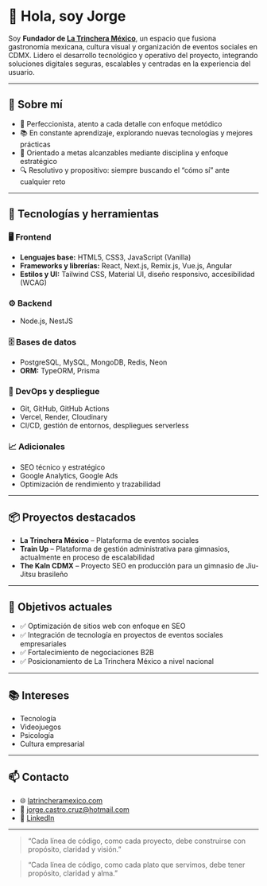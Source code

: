 # 👋 Hola, soy Jorge

Soy **Fundador de [La Trinchera México](https://latrincheramexico.com)**, un espacio que fusiona gastronomía mexicana, cultura visual y organización de eventos sociales en CDMX. Lidero el desarrollo tecnológico y operativo del proyecto, integrando soluciones digitales seguras, escalables y centradas en la experiencia del usuario.

---

## 🧠 Sobre mí

- 🎯 Perfeccionista, atento a cada detalle con enfoque metódico  
- 📚 En constante aprendizaje, explorando nuevas tecnologías y mejores prácticas  
- 🧭 Orientado a metas alcanzables mediante disciplina y enfoque estratégico  
- 🔍 Resolutivo y propositivo: siempre buscando el “cómo sí” ante cualquier reto  

---

## 🚀 Tecnologías y herramientas

### 🖥️ Frontend
- **Lenguajes base:** HTML5, CSS3, JavaScript (Vanilla)  
- **Frameworks y librerías:** React, Next.js, Remix.js, Vue.js, Angular  
- **Estilos y UI:** Tailwind CSS, Material UI, diseño responsivo, accesibilidad (WCAG)  

### ⚙️ Backend
- Node.js, NestJS  

### 🗄️ Bases de datos
- PostgreSQL, MySQL, MongoDB, Redis, Neon  
- **ORM:** TypeORM, Prisma  

### 🔧 DevOps y despliegue
- Git, GitHub, GitHub Actions  
- Vercel, Render, Cloudinary  
- CI/CD, gestión de entornos, despliegues serverless  

### 📈 Adicionales
- SEO técnico y estratégico  
- Google Analytics, Google Ads  
- Optimización de rendimiento y trazabilidad  

---

## 📦 Proyectos destacados

- **La Trinchera México** – Plataforma de eventos sociales  
- **Train Up** – Plataforma de gestión administrativa para gimnasios, actualmente en proceso de escalabilidad  
- **The Kaln CDMX** – Proyecto SEO en producción para un gimnasio de Jiu-Jitsu brasileño  

---

## 🎯 Objetivos actuales

- ✅ Optimización de sitios web con enfoque en SEO  
- ✅ Integración de tecnología en proyectos de eventos sociales empresariales  
- ✅ Fortalecimiento de negociaciones B2B  
- ✅ Posicionamiento de La Trinchera México a nivel nacional  

---

## 📚 Intereses

- Tecnología  
- Videojuegos  
- Psicología  
- Cultura empresarial  

---

## 📫 Contacto

- 🌐 [latrincheramexico.com](https://latrincheramexico.com)  
- 📧 jorge.castro.cruz@hotmail.com  
- 💼 [LinkedIn](https://www.linkedin.com/in/jorge-castro-953267144/)  

---

> “Cada línea de código, como cada proyecto, debe construirse con propósito, claridad y visión.”

> “Cada línea de código, como cada plato que servimos, debe tener propósito, claridad y alma.”
